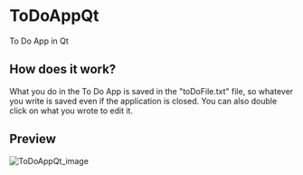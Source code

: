 # ToDoAppQt
To Do App in Qt

## How does it work?
What you do in the To Do App is saved in the "toDoFile.txt" file,
so whatever you write is saved even if the application is closed.
You can also double click on what you wrote to edit it.

## Preview
![ToDoAppQt_image](https://github.com/user-attachments/assets/7a145bff-a2df-410e-9eab-be00023ea159)
